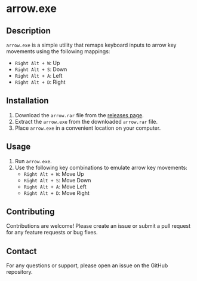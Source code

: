 # arrow.exe

## Description

`arrow.exe` is a simple utility that remaps keyboard inputs to arrow key movements using the following mappings:
- `Right Alt + W`: Up
- `Right Alt + S`: Down
- `Right Alt + A`: Left
- `Right Alt + D`: Right

## Installation

1. Download the `arrow.rar` file from the [releases page](https://github.com/shamsky777/Arrow.exe/releases/download/untagged-7b8346a93ef7073e62ec/arrow.rar).
2. Extract the `arrow.exe` from the downloaded `arrow.rar` file.
3. Place `arrow.exe` in a convenient location on your computer.


## Usage

1. Run `arrow.exe`.
2. Use the following key combinations to emulate arrow key movements:
    - `Right Alt + W`: Move Up
    - `Right Alt + S`: Move Down
    - `Right Alt + A`: Move Left
    - `Right Alt + D`: Move Right

## Contributing

Contributions are welcome! Please create an issue or submit a pull request for any feature requests or bug fixes.

## Contact

For any questions or support, please open an issue on the GitHub repository.
